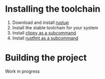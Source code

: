 # Installing the toolchain

1. Download and install [rustup](https://www.rust-lang.org/tools/install)
2. Install the stable toolchain for your system
3. Install [clippy as a subcommand](https://github.com/rust-lang/rust-clippy#as-a-cargo-subcommand-cargo-clippy)
4. Install [rustfmt as a subcommand](https://github.com/rust-lang/rustfmt#on-the-stable-toolchain)

# Building the project

Work in progress